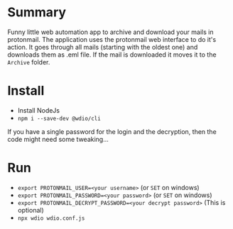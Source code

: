 # Summary

Funny little web automation app to archive and download your mails in protonmail.
The application uses the protonmail web interface to do it's action.
It goes through all mails (starting with the oldest one) and downloads them as .eml file.
If the mail is downloaded it moves it to the `Archive` folder.

# Install

* Install NodeJs
* `npm i --save-dev @wdio/cli`

If you have a single password for the login and the decryption, then the code might need some tweaking...

# Run

* `export PROTONMAIL_USER=<your username>` (or `SET` on windows)
* `export PROTONMAIL_PASSWORD=<your password>` (or `SET` on windows)
* `export PROTONMAIL_DECRYPT_PASSWORD=<your decrypt password>`  (This is optional)
* `npx wdio wdio.conf.js`